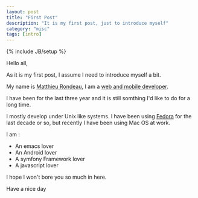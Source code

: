 ```yaml
---
layout: post
title: "First Post"
description: "It is my first post, just to introduce myself"
category: "misc"
tags: [intro]
---
```

{% include JB/setup %}

Hello all,

As it is my first post, I assume I need to introduce myself a bit.

My name is [Matthieu Rondeau](http://matthieurondeau.fr), I am a [web and mobile developer](http://www.linkedin.com/in/rondeaumatthieu).

I have been for the last three year and it is still somthing I'd like to do for a long time.

I mostly develop under Unix like systems. I have been using [Fedora](http://fedoraproject.org/) for the last decade or so, but recently I have been using Mac OS at work.

I am :
* An emacs lover
* An Android lover
* A symfony Framework lover
* A javascript lover

I hope I won't bore you so much in here.

Have a nice day
